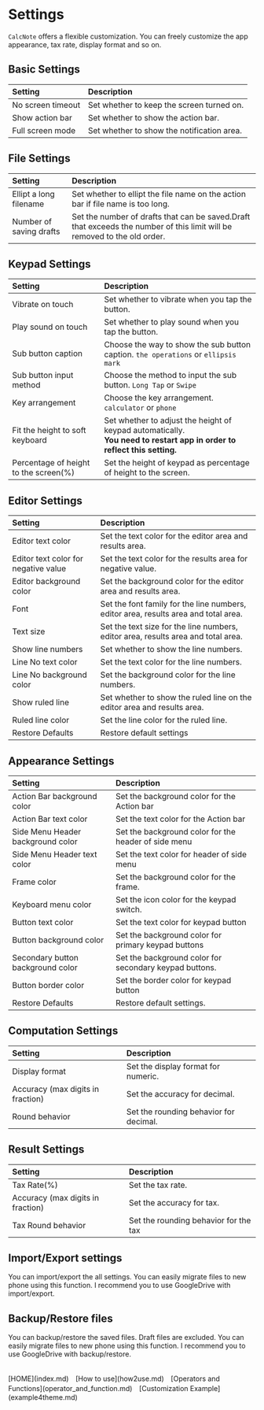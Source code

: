 # Settings
`CalcNote` offers a flexible customization. You can freely customize the app appearance, tax rate, display format and so on.

## Basic Settings
|Setting|Description|
|:-----------|:------------|
No screen timeout|Set whether to keep the screen turned on.
Show action bar|Set whether to show the action bar.
Full screen mode|Set whether to show the notification area.

## File Settings
|Setting|Description|
|:-----------|:------------|
Ellipt a long filename|Set whether to ellipt the file name on the action bar if file name is too long.
Number of saving drafts|Set the number of drafts that can be saved.Draft that exceeds the number of this limit will be removed to the old order.

## Keypad Settings
|Setting|Description|
|:-----------|:------------|
Vibrate on touch|Set whether to vibrate when you tap the button.
Play sound on touch|Set whether to play sound when you tap the button.
Sub button caption|Choose the way to show the sub button caption. `the operations` or `ellipsis mark`
Sub button input method|Choose the method to input the sub button. `Long Tap` or `Swipe`
Key arrangement|Choose the key arrangement. `calculator` or `phone`
Fit the height to soft keyboard|Set whether to adjust the height of keypad automatically.<br>**You need to restart app in order to reflect this setting.**
Percentage of height to the screen(%)|Set the height of keypad as percentage of height to the screen.

## Editor Settings
|Setting|Description|
|:-----------|:------------|
Editor text color|Set the text color for the editor area and results area.
Editor text color for negative value|Set the text color for the results area for negative value.
Editor background color|Set the background color for the editor area and results area.
Font|Set the font family for the line numbers, editor area, results area and total area.
Text size|Set the text size for the line numbers, editor area, results area and total area.
Show line numbers|Set whether to show the line numbers.
Line No text color|Set the text color for the line numbers.
Line No background color|Set the background color for the line numbers.
Show ruled line|Set whether to show the ruled line on the editor area and results area.
Ruled line color|Set the line color for the ruled line.
Restore Defaults|Restore default settings

## Appearance Settings
|Setting|Description|
|:-----------|:------------|
Action Bar background color|Set the background color for the Action bar
Action Bar text color|Set the text color for the Action bar
Side Menu Header background color|Set the background color for the header of side menu
Side Menu Header text color|Set the text color for header of side menu
Frame color|Set the background color for the frame.
Keyboard menu color|Set the icon color for the keypad switch.
Button text color|Set the text color for keypad button
Button background color|Set the background color for primary keypad buttons
Secondary button background color|Set the background color for secondary keypad buttons.
Button border color|Set the border color for keypad button
Restore Defaults|Restore default settings.

## Computation Settings
|Setting|Description|
|:-----------|:------------|
Display format|Set the display format for numeric.
Accuracy (max digits in fraction)|Set the accuracy for decimal.
Round behavior|Set the rounding behavior for decimal.

## Result Settings
|Setting|Description|
|:-----------|:------------|
Tax Rate(%)|Set the tax rate.
Accuracy (max digits in fraction)|Set the accuracy for tax.
Tax Round behavior|Set the rounding behavior for the tax

## Import/Export settings
You can import/export the all settings. You can easily migrate files to new phone using this function. I recommend you to use GoogleDrive with import/export.

## Backup/Restore files
You can backup/restore the saved files. Draft files are excluded. You can easily migrate files to new phone using this function. I recommend you to use GoogleDrive with backup/restore.

<br>
[HOME](index.md)　[How to use](how2use.md)　[Operators and Functions](operator_and_function.md)　[Customization Example](example4theme.md)  

